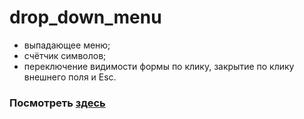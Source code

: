 # drop_down_menu
- выпадающее меню;
- счётчик символов;
- переключение видимости формы по клику, закрытие по клику внешнего поля и Esc.
### Посмотреть [здесь](https://artyomusov.github.io/drop_down_menu/)
